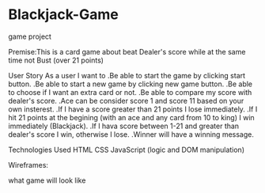 # Blackjack-Game

game project

Premise:This is a card game about beat Dealer's score while at the same time not Bust (over 21 points)

User Story
As a user I want to
.Be able to start the game by clicking start button.
.Be able to start a new game by clicking new game button.
.Be able to choose if I want an extra card or not.
.Be able to compare my score with dealer's score.
.Ace can be consider score 1 and score 11 based on your own insterest.
.If I have a score greater than 21 points I lose immediately.
.If I hit 21 points at the begining (with an ace and any card from 10 to king) I win immediately (Blackjack).
.If I hava score between 1-21 and greater than dealer's score I win, otherwise I lose.
.Winner will have a winning message.

Technologies Used
HTML
CSS
JavaScript (logic and DOM manipulation)

Wireframes:

what game will look like

